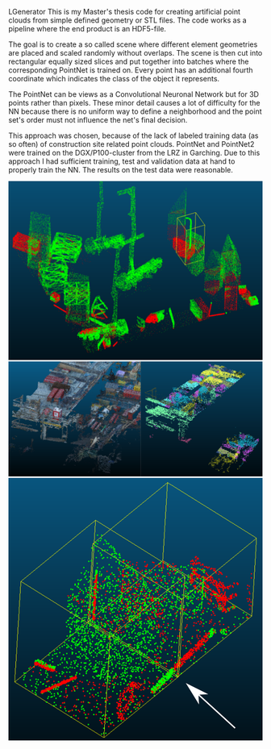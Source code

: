 LGenerator
This is my Master's thesis code for creating artificial point clouds from simple defined geometry or STL files.
The code works as a pipeline where the end product is an HDF5-file.

The goal is to create a so called scene where different element geometries are placed and scaled randomly without overlaps.
The scene is then cut into rectangular equally sized slices and put together into batches where the corresponding PointNet
is trained on. Every point has an additional fourth coordinate which indicates the class of the object it represents.

The PointNet can be views as a Convolutional Neuronal Network but for 3D points rather than pixels. These minor detail causes
a lot of difficulty for the NN because there is no uniform way to define a neighborhood and the point set's order must not influence
the net's final decision.

This approach was chosen, because of the lack of labeled training data (as so often) of construction site related point clouds.
PointNet and PointNet2 were trained on the DGX/P100-cluster from the LRZ in Garching. Due to this approach I had sufficient training,
test and validation data at hand to properly train the NN. The results on the test data were reasonable.

![Green: correctly classified points](https://github.com/CheesyB/PCLGenerator/blob/master/pics/11Classes.pdf-1.png)
![test case on realworld data](https://github.com/CheesyB/PCLGenerator/blob/master/pics/result_inference_with_origin.png-1.png)
![problem on too big items](https://github.com/CheesyB/PCLGenerator/blob/master/pics/Results_twoPartsNotRecognizingpdf.pdf-1.png)
